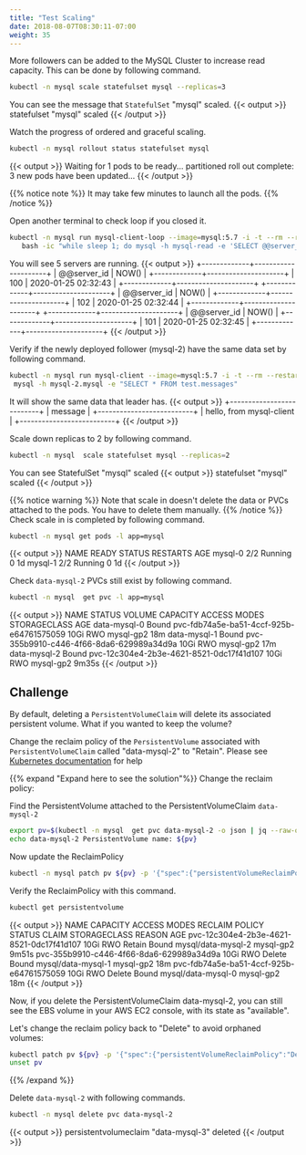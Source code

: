 ```yaml
---
title: "Test Scaling"
date: 2018-08-07T08:30:11-07:00
weight: 35
---
```

More followers can be added to the MySQL Cluster to increase read capacity. This can be done by following command.

```sh
kubectl -n mysql scale statefulset mysql --replicas=3
```

You can see the message that `StatefulSet` "mysql" scaled.
{{< output >}}
statefulset "mysql" scaled
{{< /output >}}

Watch the progress of ordered and graceful scaling.

```sh
kubectl -n mysql rollout status statefulset mysql
```

{{< output >}}
Waiting for 1 pods to be ready...
partitioned roll out complete: 3 new pods have been updated...
{{< /output >}}

{{% notice note %}}
It may take few minutes to launch all the pods.
{{% /notice %}}

Open another terminal to check loop if you closed it.

```sh
kubectl -n mysql run mysql-client-loop --image=mysql:5.7 -i -t --rm --restart=Never --\
   bash -ic "while sleep 1; do mysql -h mysql-read -e 'SELECT @@server_id,NOW()'; done"
```

You will see 5 servers are running.
{{< output >}}
+-------------+---------------------+
| @@server_id | NOW()               |
+-------------+---------------------+
|         100 | 2020-01-25 02:32:43 |
+-------------+---------------------+
+-------------+---------------------+
| @@server_id | NOW()               |
+-------------+---------------------+
|         102 | 2020-01-25 02:32:44 |
+-------------+---------------------+
+-------------+---------------------+
| @@server_id | NOW()               |
+-------------+---------------------+
|         101 | 2020-01-25 02:32:45 |
+-------------+---------------------+
{{< /output >}}

Verify if the newly deployed follower (mysql-2) have the same data set by following command.

```sh
kubectl -n mysql run mysql-client --image=mysql:5.7 -i -t --rm --restart=Never --\
 mysql -h mysql-2.mysql -e "SELECT * FROM test.messages"
```

It will show the same data that leader has.
{{< output >}}
+--------------------------+
| message                  |
+--------------------------+
| hello, from mysql-client |
+--------------------------+
{{< /output >}}

Scale down replicas to 2 by following command.

```sh
kubectl -n mysql  scale statefulset mysql --replicas=2
```

You can see StatefulSet "mysql" scaled
{{< output >}}
statefulset "mysql" scaled
{{< /output >}}

{{% notice warning %}}
Note that scale in doesn't delete the data or PVCs attached to the pods. You have to delete them manually.
{{% /notice %}}
Check scale in is completed by following command.

```sh
kubectl -n mysql get pods -l app=mysql
```

{{< output >}}
NAME      READY     STATUS    RESTARTS   AGE
mysql-0   2/2       Running   0          1d
mysql-1   2/2       Running   0          1d
{{< /output >}}

Check `data-mysql-2`  PVCs still exist by following command.

```sh
kubectl -n mysql  get pvc -l app=mysql
```

{{< output >}}
NAME           STATUS   VOLUME                                     CAPACITY   ACCESS MODES   STORAGECLASS   AGE
data-mysql-0   Bound    pvc-fdb74a5e-ba51-4ccf-925b-e64761575059   10Gi       RWO            mysql-gp2      18m
data-mysql-1   Bound    pvc-355b9910-c446-4f66-8da6-629989a34d9a   10Gi       RWO            mysql-gp2      17m
data-mysql-2   Bound    pvc-12c304e4-2b3e-4621-8521-0dc17f41d107   10Gi       RWO            mysql-gp2      9m35s
{{< /output >}}

## Challenge

By default, deleting a `PersistentVolumeClaim` will delete its associated persistent volume. What if you wanted to keep the volume?

Change the reclaim policy of the `PersistentVolume` associated with `PersistentVolumeClaim` called "data-mysql-2" to "Retain". Please see [Kubernetes documentation](https://kubernetes.io/docs/tasks/administer-cluster/change-pv-reclaim-policy/) for help

{{% expand "Expand here to see the solution"%}}
Change the reclaim policy:

Find the PersistentVolume attached to the PersistentVolumeClaim `data-mysql-2`

```sh
export pv=$(kubectl -n mysql  get pvc data-mysql-2 -o json | jq --raw-output '.spec.volumeName')
echo data-mysql-2 PersistentVolume name: ${pv}
```

Now update the ReclaimPolicy

```sh
kubectl -n mysql patch pv ${pv} -p '{"spec":{"persistentVolumeReclaimPolicy":"Retain"}}'
```

Verify the ReclaimPolicy with this command.

```sh
kubectl get persistentvolume
```

{{< output >}}
NAME                                       CAPACITY   ACCESS MODES   RECLAIM POLICY   STATUS   CLAIM                STORAGECLASS   REASON   AGE
pvc-12c304e4-2b3e-4621-8521-0dc17f41d107   10Gi       RWO            Retain           Bound    mysql/data-mysql-2   mysql-gp2               9m51s
pvc-355b9910-c446-4f66-8da6-629989a34d9a   10Gi       RWO            Delete           Bound    mysql/data-mysql-1   mysql-gp2               18m
pvc-fdb74a5e-ba51-4ccf-925b-e64761575059   10Gi       RWO            Delete           Bound    mysql/data-mysql-0   mysql-gp2               18m
{{< /output >}}

Now, if you delete the PersistentVolumeClaim data-mysql-2, you can still see the EBS volume in your AWS EC2 console, with its state as "available".

Let's change the reclaim policy back to "Delete" to avoid orphaned volumes:

```sh
kubectl patch pv ${pv} -p '{"spec":{"persistentVolumeReclaimPolicy":"Delete"}}'
unset pv
```

{{% /expand %}}

Delete `data-mysql-2` with following commands.

```sh
kubectl -n mysql delete pvc data-mysql-2
```

{{< output >}}
persistentvolumeclaim "data-mysql-3" deleted
{{< /output >}}
